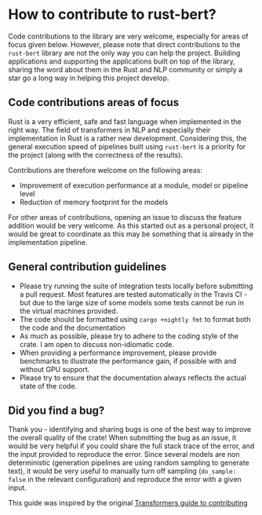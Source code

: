 # How to contribute to rust-bert?

Code contributions to the library are very welcome, especially for areas of focus given below. 
However, please note that direct contributions to the `rust-bert` library are not the only way you can help the project.
Building applications and supporting the applications built on top of the library, sharing
the word about them in the Rust and NLP community or simply a star go a long way in helping this project develop.

## Code contributions areas of focus

Rust is a very efficient, safe and fast language when implemented in the right way.
The field of transformers in NLP and especially their implementation in Rust is a rather new development.
Considering this, the general execution speed of pipelines built using `rust-bert` is a priority for the project (along with the correctness of the results).

Contributions are therefore welcome on the following areas:
- Improvement of execution performance at a module, model or pipeline level
- Reduction of memory footprint for the models

For other areas of contributions, opening an issue to discuss the feature addition would be very welcome. 
As this started out as a personal project, it would be great to coordinate as this may be something that is already in the implementation pipeline.

## General contribution guidelines

- Please try running the suite of integration tests locally before submitting a pull request. Most features are tested automatically in the Travis CI - but due to the large size of some models some tests cannot be run in the virtual machines provided.
- The code should be formatted using `cargo +nightly fmt` to format both the code and the documentation
- As much as possible, please try to adhere to the coding style of the crate. I am open to discuss non-idiomatic code.
- When providing a performance improvement, please provide benchmarks to illustrate the performance gain, if possible with and without GPU support.
- Please try to ensure that the documentation always reflects the actual state of the code.

## Did you find a bug?

Thank you - identifying and sharing bugs is one of the best way to improve the overall quality of the crate!
When submitting the bug as an issue, it would be very helpful if you could share the full stack trace of the error, and the input provided to reproduce the error.
Since several models are non deterministic (generation pipelines are using random sampling to generate text), it would be very useful to manually turn off sampling (`do_sample: false` in the relevant configuration) and reproduce the error with a given input.


This guide was inspired by the original [Transformers guide to contributing](https://github.com/huggingface/transformers/blob/master/CONTRIBUTING.md)
